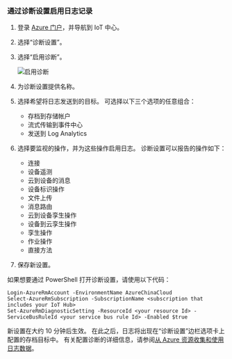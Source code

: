 ### <a name="enable-logging-with-diagnostics-settings"></a>通过诊断设置启用日志记录

1. 登录 [Azure 门户][lnk-portal]，并导航到 IoT 中心。
1. 选择“诊断设置”。
1. 选择“启用诊断”。

   ![启用诊断][1]

1. 为诊断设置提供名称。
1. 选择希望将日志发送到的目标。 可选择以下三个选项的任意组合：
   * 存档到存储帐户
   * 流式传输到事件中心
   * 发送到 Log Analytics
1. 选择要监视的操作，并为这些操作启用日志。 诊断设置可以报告的操作如下：
   * 连接
   * 设备遥测
   * 云到设备的消息
   * 设备标识操作
   * 文件上传
   * 消息路由
   * 云到设备孪生操作
   * 设备到云孪生操作
   * 孪生操作
   * 作业操作
   * 直接方法  
1. 保存新设置。 

如果想要通过 PowerShell 打开诊断设置，请使用以下代码：

```
Login-AzureRmAccount -EnvironmentName AzureChinaCloud
Select-AzureRmSubscription -SubscriptionName <subscription that includes your IoT Hub>
Set-AzureRmDiagnosticSetting -ResourceId <your resource Id> -ServiceBusRuleId <your service bus rule Id> -Enabled $true
```

新设置在大约 10 分钟后生效。 在此之后，日志将出现在“诊断设置”边栏选项卡上配置的存档目标中。 有关配置诊断的详细信息，请参阅[从 Azure 资源收集和使用日志数据][lnk-diagnostics-settings]。

<!-- Images -->
[1]: ./media/iot-hub-diagnostics-settings/turnondiagnostics.png

<!-- Links -->
[lnk-portal]: https://portal.azure.cn
[lnk-diagnostics-settings]: ../articles/monitoring-and-diagnostics/monitoring-overview-of-diagnostic-logs.md
